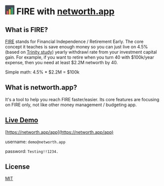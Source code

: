 # ![networth.app logo](landing/assets/img/networth-logo-30.png "networth.app") FIRE with [networth.app](https://networth.app)

## What is FIRE?

[FIRE](https://www.reddit.com/r/financialindependence/) stands for Financial Independence / Retirement Early. The core concept it teaches is save enough money so you can just live on 4.5% (based on [Trinity study](https://en.wikipedia.org/wiki/Trinity_study)) yearly withdrawl rate from your investment capital gain. For example, if you want to retire when you turn 40 with $100k/year expense, then you need at least $2.2M networth by 40.

Simple math:
4.5% * $2.2M = $100k

## What is networth.app?

It's a tool to help you reach FIRE faster/easier. Its core features are focusing on FIRE only, not like other money management / budgeting app.

<!-- ![Product Gif](https://s3.amazonaws.com/creativetim_bucket/github/gif/black-dashboard.gif) -->

## [Live Demo](https://networth.app/app)

[https://networth.app/app](https://networth.app/app)

username: `demo@networth.app`

password: `Testing!!1234.`

## License

[MIT](LICENSE)
